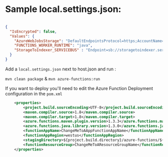 
# Sample local.settings.json: 

```json

{
  "IsEncrypted": false,
  "Values": {
    "AzureWebJobsStorage": "DefaultEndpointsProtocol=https;AccountName=taskqueueratelib711;AccountKey=abcdefg5H5mFscAl2mr/Utb+9K+mTBlfI7karxMOK+0Lh15OTjdGDRsHX+secretpassyoudontknow/Lw==;EndpointSuffix=core.windows.net",
    "FUNCTIONS_WORKER_RUNTIME": "java",
    "StorageToIndexer_SERVICEBUS" : "Endpoint=sb://storagetoindexer.servicebus.windows.net/;SharedAccessKeyName=RootManageSharedAccessKey;SharedAccessKey=secretKeyYouDontwant2bwKKk="
  }
}


```

Add a `local.settings.json` next to host.json and run : 

`mvn clean package`
& 
`mvn azure-functions:run`

If you want to deploy you'll need to edit the Azure Function Deployment configuration in the `pom.xml`

```xml
    <properties>
        <project.build.sourceEncoding>UTF-8</project.build.sourceEncoding>
        <maven.compiler.source>1.8</maven.compiler.source>
        <maven.compiler.target>1.8</maven.compiler.target>
        <azure.functions.maven.plugin.version>1.3.3</azure.functions.maven.plugin.version>
        <azure.functions.java.library.version>1.3.0</azure.functions.java.library.version>
        <functionAppName>ChangeMeToAAppFunctionAppName</functionAppName>
        <functionAppRegion>westus</functionAppRegion>
        <stagingDirectory>${project.build.directory}/azure-functions/${functionAppName}</stagingDirectory>
        <functionResourceGroup>ChangeMeToAResourceGroupName</functionResourceGroup>
    </properties>
```